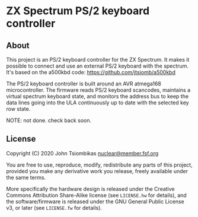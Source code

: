 ZX Spectrum PS/2 keyboard controller
====================================

About
-----
This project is an PS/2 keyboard controller for the ZX Spectrum. It makes it
possible to connect and use an external PS/2 keyboard with the spectrum. It's
based on the a500kbd code: https://github.com/jtsiomb/a500kbd

The PS/2 keyboard controller is built around an AVR atmega168 microcontroller.
The firmware reads PS/2 keyboard scancodes, maintains a virtual spectrum
keyboard state, and monitors the address bus to keep the data lines going into
the ULA continuously up to date with the selected key row state.

NOTE: not done. check back soon.

License
-------
Copyright (C) 2020 John Tsiombikas <nuclear@member.fsf.org>

You are free to use, reproduce, modify, redistribute any parts of this project,
provided you make any derivative work you release, freely available under the
same terms.

More specifically the hardware design is released under the Creative Commons
Attribution Share-Alike license (see `LICENSE.hw` for details), and the
software/firmware is released under the GNU General Public License v3, or later
(see `LICENSE.fw` for details).
